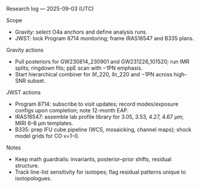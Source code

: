 Research log — 2025-09-03 (UTC)

Scope
- Gravity: select O4a anchors and define analysis runs.
- JWST: lock Program 8714 monitoring; frame IRAS16547 and B335 plans.

Gravity actions
- Pull posteriors for GW230814_230901 and GW231226_101520; run IMR splits; ringdown fits; ppE scan with −1PN emphasis.
- Start hierarchical combiner for δf_220, δτ_220 and −1PN across high-SNR subset.

JWST actions
- Program 8714: subscribe to visit updates; record modes/exposure configs upon completion; note 12-month EAP.
- IRAS16547: assemble lab profile library for 3.05, 3.53, 4.27, 4.67 μm; MIRI 6–8 μm templates.
- B335: prep IFU cube pipeline (WCS, mosaicking, channel maps); shock model grids for CO v=1–0.

Notes
- Keep math guardrails: invariants, posterior–prior shifts, residual structure.
- Track line-list sensitivity for isotopes; flag residual patterns unique to isotopologues.
